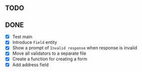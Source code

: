 ## TODO


## DONE
- [x] Test main
- [x] Introduce `Field` entity
- [x] Show a prompt of `Invalid response` when response is invalid
- [x] Move all validators to a separate file
- [x] Create a function for creating a form
- [x] Add address field
